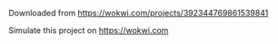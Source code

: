 Downloaded from https://wokwi.com/projects/392344769861539841


Simulate this project on https://wokwi.com
